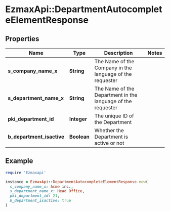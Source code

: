 # EzmaxApi::DepartmentAutocompleteElementResponse

## Properties

| Name | Type | Description | Notes |
| ---- | ---- | ----------- | ----- |
| **s_company_name_x** | **String** | The Name of the Company in the language of the requester |  |
| **s_department_name_x** | **String** | The Name of the Department in the language of the requester |  |
| **pki_department_id** | **Integer** | The unique ID of the Department |  |
| **b_department_isactive** | **Boolean** | Whether the Department is active or not |  |

## Example

```ruby
require 'Ezmaxapi'

instance = EzmaxApi::DepartmentAutocompleteElementResponse.new(
  s_company_name_x: Acme inc.,
  s_department_name_x: Head Office,
  pki_department_id: 21,
  b_department_isactive: true
)
```

